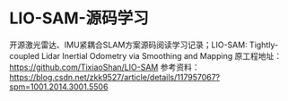 # LIO-SAM-源码学习
开源激光雷达、IMU紧耦合SLAM方案源码阅读学习记录；LIO-SAM: Tightly-coupled Lidar Inertial Odometry via Smoothing and Mapping
原工程地址：https://github.com/TixiaoShan/LIO-SAM
参考资料：https://blog.csdn.net/zkk9527/article/details/117957067?spm=1001.2014.3001.5506
